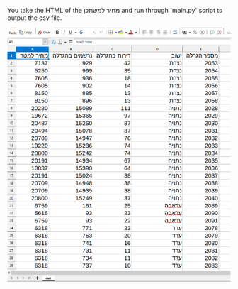 You take the HTML of the מחיר למשתכן and run through `main.py' script to output the csv file.

![](Capture.PNG)